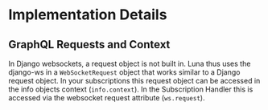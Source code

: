 # Implementation Details

## GraphQL Requests and Context

In Django websockets, a request object is not built in. Luna thus uses the django-ws in a `WebSocketRequest` object that works similar to a Django request object. In your subscriptions this request object can be accessed in the info objects context (`info.context`). In the Subscription Handler this is accessed via the websocket request attribute (`ws.request`).
